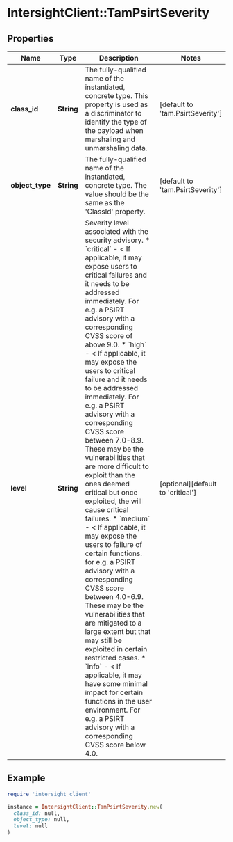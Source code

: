 # IntersightClient::TamPsirtSeverity

## Properties

| Name | Type | Description | Notes |
| ---- | ---- | ----------- | ----- |
| **class_id** | **String** | The fully-qualified name of the instantiated, concrete type. This property is used as a discriminator to identify the type of the payload when marshaling and unmarshaling data. | [default to &#39;tam.PsirtSeverity&#39;] |
| **object_type** | **String** | The fully-qualified name of the instantiated, concrete type. The value should be the same as the &#39;ClassId&#39; property. | [default to &#39;tam.PsirtSeverity&#39;] |
| **level** | **String** | Severity level associated with the security advisory. * &#x60;critical&#x60; - &lt; If applicable, it may expose users to critical failures and it needs to be addressed immediately. For e.g. a PSIRT advisory with a corresponding CVSS score of above 9.0. * &#x60;high&#x60; - &lt; If applicable, it may expose the users to critical failure and it needs to be addressed immediately. For e.g. a PSIRT advisory with a corresponding CVSS score between 7.0-8.9. These may be the vulnerabilities that are more difficult to exploit than the ones deemed critical but once exploited, the will cause critical failures. * &#x60;medium&#x60; - &lt; If applicable, it may expose the users to failure of certain functions. for e.g. a PSIRT advisory with a corresponding CVSS score between 4.0-6.9. These may be the vulnerabilities that are mitigated to a large extent but that may still be exploited in certain restricted cases. * &#x60;info&#x60; - &lt; If applicable, it may have some minimal impact for certain functions in the user environment. For e.g. a PSIRT advisory with a corresponding CVSS score below 4.0. | [optional][default to &#39;critical&#39;] |

## Example

```ruby
require 'intersight_client'

instance = IntersightClient::TamPsirtSeverity.new(
  class_id: null,
  object_type: null,
  level: null
)
```

